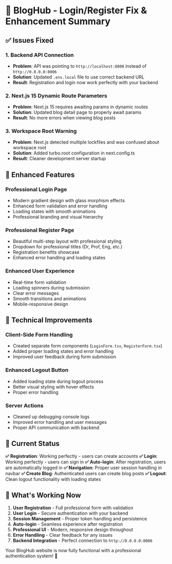 # 🎉 BlogHub - Login/Register Fix & Enhancement Summary

## ✅ Issues Fixed

### 1. **Backend API Connection**

- **Problem**: API was pointing to `http://localhost:8000` instead of `http://0.0.0.0:8006`
- **Solution**: Updated `.env.local` file to use correct backend URL
- **Result**: Registration and login now work perfectly with your backend

### 2. **Next.js 15 Dynamic Route Parameters**

- **Problem**: Next.js 15 requires awaiting params in dynamic routes
- **Solution**: Updated blog detail page to properly await params
- **Result**: No more errors when viewing blog posts

### 3. **Workspace Root Warning**

- **Problem**: Next.js detected multiple lockfiles and was confused about workspace root
- **Solution**: Added turbo.root configuration in next.config.ts
- **Result**: Cleaner development server startup

## 🎨 Enhanced Features

### **Professional Login Page**

- Modern gradient design with glass morphism effects
- Enhanced form validation and error handling
- Loading states with smooth animations
- Professional branding and visual hierarchy

### **Professional Register Page**

- Beautiful multi-step layout with professional styling
- Dropdown for professional titles (Dr, Prof, Eng, etc.)
- Registration benefits showcase
- Enhanced error handling and loading states

### **Enhanced User Experience**

- Real-time form validation
- Loading spinners during submission
- Clear error messages
- Smooth transitions and animations
- Mobile-responsive design

## 🔧 Technical Improvements

### **Client-Side Form Handling**

- Created separate form components (`LoginForm.tsx`, `RegisterForm.tsx`)
- Added proper loading states and error handling
- Improved user feedback during form submission

### **Enhanced Logout Button**

- Added loading state during logout process
- Better visual styling with hover effects
- Proper error handling

### **Server Actions**

- Cleaned up debugging console logs
- Improved error handling and user messages
- Proper API communication with backend

## 🌟 Current Status

**✅ Registration**: Working perfectly - users can create accounts
**✅ Login**: Working perfectly - users can sign in
**✅ Auto-login**: After registration, users are automatically logged in
**✅ Navigation**: Proper user session handling in navbar
**✅ Create Blog**: Authenticated users can create blog posts
**✅ Logout**: Clean logout functionality with loading states

## 🚀 What's Working Now

1. **User Registration** - Full professional form with validation
2. **User Login** - Secure authentication with your backend
3. **Session Management** - Proper token handling and persistence
4. **Auto-login** - Seamless experience after registration
5. **Professional UI** - Modern, responsive design throughout
6. **Error Handling** - Clear feedback for any issues
7. **Backend Integration** - Perfect connection to `http://0.0.0.0:8006`

Your BlogHub website is now fully functional with a professional authentication system! 🎊
